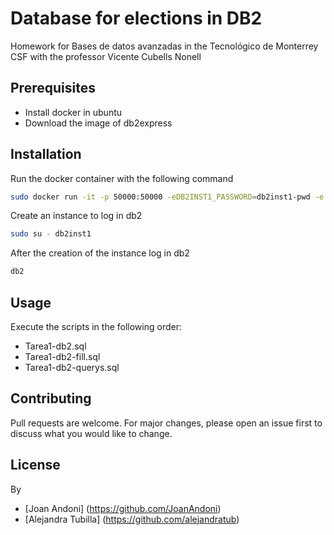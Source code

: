 # Database for elections in DB2

Homework for Bases de datos avanzadas in the Tecnológico de Monterrey CSF with the professor Vicente Cubells Nonell

## Prerequisites

- Install docker in ubuntu
- Download the image of db2express

## Installation

Run the docker container with the following command

```bash
sudo docker run -it -p 50000:50000 -eDB2INST1_PASSWORD=db2inst1-pwd -e LICENSE=accept ibmcom/db2express-c:latest bash
```
Create an instance to log in db2

```bash
sudo su - db2inst1
```
After the creation of the instance log in db2

```bash
db2
```

## Usage

Execute the scripts in the following order:

* Tarea1-db2.sql
* Tarea1-db2-fill.sql
* Tarea1-db2-querys.sql

## Contributing

Pull requests are welcome. For major changes, please open an issue first to discuss what you would like to change.

## License
By
* [Joan Andoni] (https://github.com/JoanAndoni)
* [Alejandra Tubilla] (https://github.com/alejandratub)
